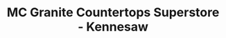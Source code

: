 ---
title: "MC Granite Countertops Superstore - Kennesaw"
url: /kennesaw/mc-granite-countertops-superstore-kennesaw/
shop: shop
---